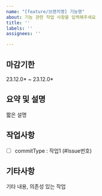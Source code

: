 ```yaml
---
name: "[feature/브랜치명] 기능명"
about: 기능 관련 작업 사항을 입력해주세요
title: ''
labels: ''
assignees: ''

---
```


## 마감기한
23.12.0* ~ 23.12.0*

## 요약 및 설명
짧은 설명

## 작업사항
- [ ] commitType : 작업1 (#Issue번호)

## 기타사항
기타 내용, 의존성 있는 작업
